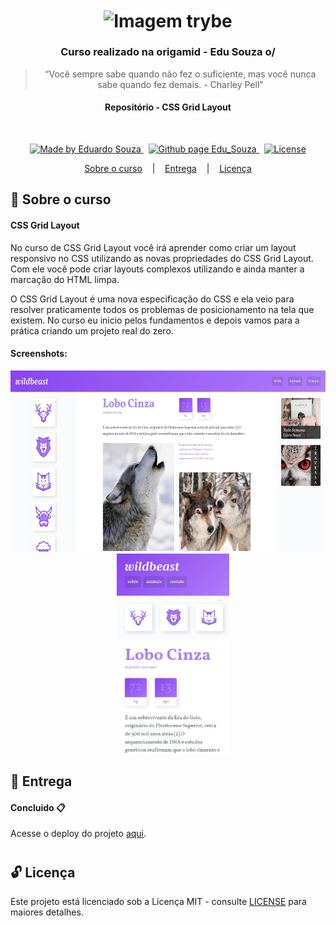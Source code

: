 <h1 align="center">
  <img align="center" alt="Imagem trybe" src="https://www.origamid.com/projetos/og-origamid.png" width="400px" />
</h1>

<h3 align="center">
  Curso realizado na origamid - Edu Souza o/
</h3>

<blockquote align="center">“Você sempre sabe quando não fez o suficiente, mas você nunca sabe quando fez demais.
- Charley Pell”</blockquote>

<h4 align="center">
  Repositório - CSS Grid Layout
</h4>

<br/>

<p align="center">
  <a href="https://github.com/EduSouza-programmer"    target="_blank">
    <img alt="Made by Eduardo Souza" src="https://img.shields.io/badge/made%20by-Edu%20Souza-%23F8952D">
  </a>&nbsp;
  <a href="https://edusouza-programmer.github.io/" target="_blank">
    <img alt="Github page Edu_Souza " src="https://img.shields.io/badge/Github%20page-Edu_Souza-orange">
  </a>&nbsp;
  <a href="LICENSE" >
    <img alt="License" src="https://img.shields.io/badge/license-MIT-%23F8952D">
  </a>
</p>

<p align="center">
  <a href="#rocket-Sobre-o-curso">Sobre o curso</a>&nbsp; &nbsp; |&nbsp; &nbsp; 
  <a href="#postbox-Entrega"">Entrega</a>&nbsp; &nbsp; |&nbsp; &nbsp; 
  <a href="#unlock-Licença">Licença</a>
</p>

## :rocket: Sobre o curso

#### CSS Grid Layout

No curso de CSS Grid Layout você irá aprender como criar um layout responsivo no CSS utilizando as novas propriedades do CSS Grid Layout. Com ele você pode criar layouts complexos utilizando e ainda manter a marcação do HTML limpa.

O CSS Grid Layout é uma nova especificação do CSS e ela veio para resolver praticamente todos os problemas de posicionamento na tela que existem. No curso eu inicio pelos fundamentos e depois vamos para a prática criando um projeto real do zero.

#### Screenshots:

<p align=center >
  <img height="290px"  src="./img/home_desktop.png"> &nbsp; &nbsp; 
  <img height="320px" src="./img/mobile.png">
</p>

## :postbox: Entrega

#### Concluido :clipboard:

Acesse o deploy do projeto [aqui](https://edusouza-programmer.github.io/css_grid_layout-origamid/).

# 
## :unlock: Licença

Este projeto está licenciado sob a Licença MIT - consulte [LICENSE](https://opensource.org/licenses/MIT) para maiores detalhes.
